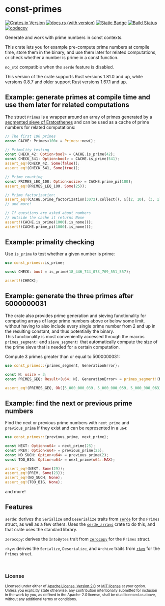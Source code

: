 # const-primes

[![Crates.io Version](https://img.shields.io/crates/v/const_primes?logo=rust)](https://crates.io/crates/const-primes)
[![docs.rs (with version)](https://img.shields.io/docsrs/const-primes/latest?logo=docs.rs&label=docs.rs)](https://docs.rs/const-primes/latest/const_primes/)
[![Static Badge](https://img.shields.io/badge/github-JSorngard%2Fconst--primes-8da0cb?logo=github)](https://github.com/JSorngard/const-primes)
[![Build Status](https://github.com/JSorngard/const-primes/actions/workflows/rust.yml/badge.svg)](https://github.com/JSorngard/const-primes/actions/workflows/rust.yml)
[![codecov](https://codecov.io/gh/JSorngard/const-primes/graph/badge.svg?token=KXBSRZ71Q0)](https://codecov.io/gh/JSorngard/const-primes)

Generate and work with prime numbers in const contexts.

This crate lets you for example pre-compute prime numbers at compile time, store
them in the binary, and use them later for related computations,
or check whether a number is prime in a const function.

`no_std` compatible when the `serde` feature is disabled.

This version of the crate supports Rust versions 1.81.0 and up,
while versions 0.8.7 and older support Rust versions 1.67.1 and up.

## Example: generate primes at compile time and use them later for related computations

The struct `Primes` is a wrapper around an array of primes generated by a
[segmented sieve of Eratosthenes](https://en.wikipedia.org/wiki/Sieve_of_Eratosthenes#Segmented_sieve)
and can be used as a cache of prime numbers for related computations:

```rust
// The first 100 primes
const CACHE: Primes<100> = Primes::new();

// Primality testing
const CHECK_42: Option<bool> = CACHE.is_prime(42);
const CHECK_541: Option<bool> = CACHE.is_prime(541);
assert_eq!(CHECK_42, Some(false));
assert_eq!(CHECK_541, Some(true));

// Prime counting
const PRIMES_LEQ_100: Option<usize> = CACHE.prime_pi(100);
assert_eq!(PRIMES_LEQ_100, Some(25));

// Prime factorization:
assert_eq!(CACHE.prime_factorization(3072).collect(), &[(2, 10), (3, 1)])
// and more!

// If questions are asked about numbers
// outside the cache it returns None
assert!(CACHE.is_prime(1000).is_none());
assert!(CACHE.prime_pi(1000).is_none());
```

## Example: primality checking

Use `is_prime` to test whether a given number is prime:

```rust
use const_primes::is_prime;

const CHECK: bool = is_prime(18_446_744_073_709_551_557);

assert!(CHECK);
```

## Example: generate the three primes after 5000000031

The crate also provides prime generation and sieving functionality for computing
arrays of large prime numbers above or below some limit, without having to also
include every single prime number from 2 and up in the resulting constant,
and thus potentially the binary.  
This functionality is most conveniently accessed through the macros `primes_segment!`
and `sieve_segment!` that automatically compute the size of the prime sieve that
is needed for a certain computation.

Compute 3 primes greater than or equal to 5000000031:

```rust
use const_primes::{primes_segment, GenerationError};

const N: usize = 3;
const PRIMES_GEQ: Result<[u64; N], GenerationError> = primes_segment!(N; >= 5_000_000_031);

assert_eq!(PRIMES_GEQ, Ok([5_000_000_039, 5_000_000_059, 5_000_000_063]));
```

## Example: find the next or previous prime numbers

Find the next or previous prime numbers with `next_prime` and `previous_prime`
if they exist and can be represented in a `u64`:

```rust
use const_primes::{previous_prime, next_prime};

const NEXT: Option<u64> = next_prime(25);
const PREV: Option<u64> = previous_prime(25);
const NO_SUCH: Option<u64> = previous_prime(2);
const TOO_BIG: Option<u64> = next_prime(u64::MAX);

assert_eq!(NEXT, Some(29));
assert_eq!(PREV, Some(23));
assert_eq!(NO_SUCH, None);
assert_eq!(TOO_BIG, None);
```

and more!

## Features

`serde`: derives the `Serialize` and `Deserialize` traits from [`serde`](https://crates.io/crates/serde)
for the `Primes` struct, as well as a few others.
Uses the [`serde_arrays`](https://crates.io/crates/serde_arrays)
crate to do this, and that crate uses the standard library.

`zerocopy`: derives the `IntoBytes` trait from [`zerocopy`](https://crates.io/crates/zerocopy)
for the `Primes` struct.

`rkyv`: derives the `Serialize`, `Deserialize`, and `Archive` traits from
[`rkyv`](https://crates.io/crates/rkyv) for the `Primes` struct.

<br>

### License

<sup>
Licensed under either of <a href="LICENSE-APACHE">Apache License, Version
2.0</a> or <a href="LICENSE-MIT">MIT license</a> at your option.
</sup>

<br>

<sub>
Unless you explicitly state otherwise, any contribution intentionally submitted
for inclusion in the work by you, as defined in the Apache-2.0 license, shall be
dual licensed as above, without any additional terms or conditions.
</sub>
